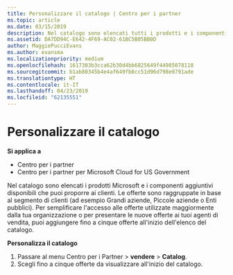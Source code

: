 ```yaml
---
title: Personalizzare il catalogo | Centro per i partner
ms.topic: article
ms.date: 03/15/2019
description: Nel catalogo sono elencati tutti i prodotti e i componenti aggiuntivi Microsoft disponibili per la vendita per i partner.
ms.assetid: DA7DD94C-E642-4F69-AC02-61BC5B05BB0D
author: MaggiePucciEvans
ms.author: evansma
ms.localizationpriority: medium
ms.openlocfilehash: 1617383b3cca62b30d4bb6825649f44985078118
ms.sourcegitcommit: b1ab80345b4e4af649fb8cc51d96d798e0791ade
ms.translationtype: HT
ms.contentlocale: it-IT
ms.lasthandoff: 04/23/2019
ms.locfileid: "62135551"
---
```

# <a name="customize-the-catalog"></a>Personalizzare il catalogo

**Si applica a**

-  Centro per i partner
-  Centro per i partner per Microsoft Cloud for US Government


Nel catalogo sono elencati i prodotti Microsoft e i componenti aggiuntivi disponibili che puoi proporre ai clienti. Le offerte sono raggruppate in base al segmento di clienti (ad esempio Grandi aziende, Piccole aziende o Enti pubblici). Per semplificare l'accesso alle offerte utilizzate maggiormente dalla tua organizzazione o per presentare le nuove offerte ai tuoi agenti di vendita, puoi aggiungere fino a cinque offerte all'inizio dell'elenco del catalogo.

**Personalizza il catalogo**

1.  Passare al menu Centro per i Partner &gt; **vendere** &gt; **Catalog**.
2.  Scegli fino a cinque offerte da visualizzare all'inizio del catalogo.

 

 



